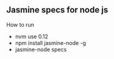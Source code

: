 ## Jasmine specs for node js
How to run
* nvm use 0.12
* npm install jasmine-node -g
* jasmine-node specs
